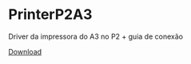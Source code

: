 # PrinterP2A3
Driver da impressora do A3 no P2 + guia de conexão

[Download](https://epson.com.br/Suporte/Impressoras/Impressoras-multifuncionais/Epson-WorkForce/Epson-WorkForce-Pro-WF-C878R/s/SPT_C11CH60201?review-filter=Windows+11)
